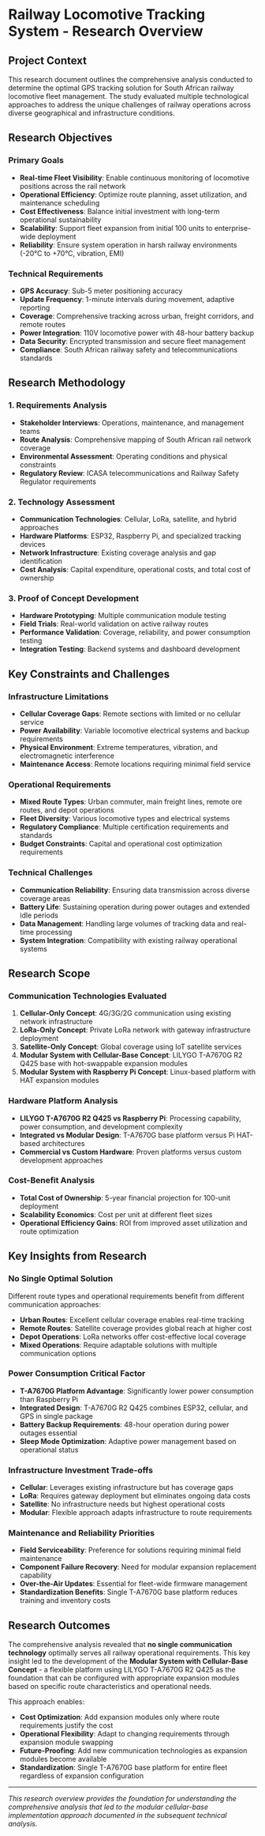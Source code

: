# Railway Locomotive Tracking System - Research Overview

## Project Context

This research document outlines the comprehensive analysis conducted to determine the optimal GPS tracking solution for South African railway locomotive fleet management. The study evaluated multiple technological approaches to address the unique challenges of railway operations across diverse geographical and infrastructure conditions.

## Research Objectives

### Primary Goals
- **Real-time Fleet Visibility**: Enable continuous monitoring of locomotive positions across the rail network
- **Operational Efficiency**: Optimize route planning, asset utilization, and maintenance scheduling
- **Cost Effectiveness**: Balance initial investment with long-term operational sustainability
- **Scalability**: Support fleet expansion from initial 100 units to enterprise-wide deployment
- **Reliability**: Ensure system operation in harsh railway environments (-20°C to +70°C, vibration, EMI)

### Technical Requirements
- **GPS Accuracy**: Sub-5 meter positioning accuracy
- **Update Frequency**: 1-minute intervals during movement, adaptive reporting
- **Coverage**: Comprehensive tracking across urban, freight corridors, and remote routes
- **Power Integration**: 110V locomotive power with 48-hour battery backup
- **Data Security**: Encrypted transmission and secure fleet management
- **Compliance**: South African railway safety and telecommunications standards

## Research Methodology

### 1. Requirements Analysis
- **Stakeholder Interviews**: Operations, maintenance, and management teams
- **Route Analysis**: Comprehensive mapping of South African rail network coverage
- **Environmental Assessment**: Operating conditions and physical constraints
- **Regulatory Review**: ICASA telecommunications and Railway Safety Regulator requirements

### 2. Technology Assessment
- **Communication Technologies**: Cellular, LoRa, satellite, and hybrid approaches
- **Hardware Platforms**: ESP32, Raspberry Pi, and specialized tracking devices
- **Network Infrastructure**: Existing coverage analysis and gap identification
- **Cost Analysis**: Capital expenditure, operational costs, and total cost of ownership

### 3. Proof of Concept Development
- **Hardware Prototyping**: Multiple communication module testing
- **Field Trials**: Real-world validation on active railway routes
- **Performance Validation**: Coverage, reliability, and power consumption testing
- **Integration Testing**: Backend systems and dashboard development

## Key Constraints and Challenges

### Infrastructure Limitations
- **Cellular Coverage Gaps**: Remote sections with limited or no cellular service
- **Power Availability**: Variable locomotive electrical systems and backup requirements
- **Physical Environment**: Extreme temperatures, vibration, and electromagnetic interference
- **Maintenance Access**: Remote locations requiring minimal field service

### Operational Requirements
- **Mixed Route Types**: Urban commuter, main freight lines, remote ore routes, and depot operations
- **Fleet Diversity**: Various locomotive types and electrical systems
- **Regulatory Compliance**: Multiple certification requirements and standards
- **Budget Constraints**: Capital and operational cost optimization requirements

### Technical Challenges
- **Communication Reliability**: Ensuring data transmission across diverse coverage areas
- **Battery Life**: Sustaining operation during power outages and extended idle periods
- **Data Management**: Handling large volumes of tracking data and real-time processing
- **System Integration**: Compatibility with existing railway operational systems

## Research Scope

### Communication Technologies Evaluated
1. **Cellular-Only Concept**: 4G/3G/2G communication using existing network infrastructure
2. **LoRa-Only Concept**: Private LoRa network with gateway infrastructure deployment
3. **Satellite-Only Concept**: Global coverage using IoT satellite services
4. **Modular System with Cellular-Base Concept**: LILYGO T-A7670G R2 Q425 base with hot-swappable expansion modules
5. **Modular System with Raspberry Pi Concept**: Linux-based platform with HAT expansion modules

### Hardware Platform Analysis
- **LILYGO T-A7670G R2 Q425 vs Raspberry Pi**: Processing capability, power consumption, and development complexity
- **Integrated vs Modular Design**: T-A7670G base platform versus Pi HAT-based architectures
- **Commercial vs Custom Hardware**: Proven platforms versus custom development approaches

### Cost-Benefit Analysis
- **Total Cost of Ownership**: 5-year financial projection for 100-unit deployment
- **Scalability Economics**: Cost per unit at different fleet sizes
- **Operational Efficiency Gains**: ROI from improved asset utilization and route optimization

## Key Insights from Research

### No Single Optimal Solution
Different route types and operational requirements benefit from different communication approaches:
- **Urban Routes**: Excellent cellular coverage enables real-time tracking
- **Remote Routes**: Satellite coverage provides global reach at higher cost
- **Depot Operations**: LoRa networks offer cost-effective local coverage
- **Mixed Operations**: Require adaptable solutions with multiple communication options

### Power Consumption Critical Factor
- **T-A7670G Platform Advantage**: Significantly lower power consumption than Raspberry Pi
- **Integrated Design**: T-A7670G R2 Q425 combines ESP32, cellular, and GPS in single package
- **Battery Backup Requirements**: 48-hour operation during power outages essential
- **Sleep Mode Optimization**: Adaptive power management based on operational status

### Infrastructure Investment Trade-offs
- **Cellular**: Leverages existing infrastructure but has coverage gaps
- **LoRa**: Requires gateway deployment but eliminates ongoing data costs
- **Satellite**: No infrastructure needs but highest operational costs
- **Modular**: Flexible approach adapts infrastructure to route requirements

### Maintenance and Reliability Priorities
- **Field Serviceability**: Preference for solutions requiring minimal field maintenance
- **Component Failure Recovery**: Need for modular expansion replacement capability
- **Over-the-Air Updates**: Essential for fleet-wide firmware management
- **Standardization Benefits**: Single T-A7670G base platform reduces training and inventory costs

## Research Outcomes

The comprehensive analysis revealed that **no single communication technology** optimally serves all railway operational requirements. This key insight led to the development of the **Modular System with Cellular-Base Concept** - a flexible platform using LILYGO T-A7670G R2 Q425 as the foundation that can be configured with appropriate expansion modules based on specific route characteristics and operational needs.

This approach enables:
- **Cost Optimization**: Add expansion modules only where route requirements justify the cost
- **Operational Flexibility**: Adapt to changing requirements through expansion module swapping
- **Future-Proofing**: Add new communication technologies as expansion modules become available
- **Standardization**: Single T-A7670G base platform for entire fleet regardless of expansion configuration

---

*This research overview provides the foundation for understanding the comprehensive analysis that led to the modular cellular-base implementation approach documented in the subsequent technical analysis.*